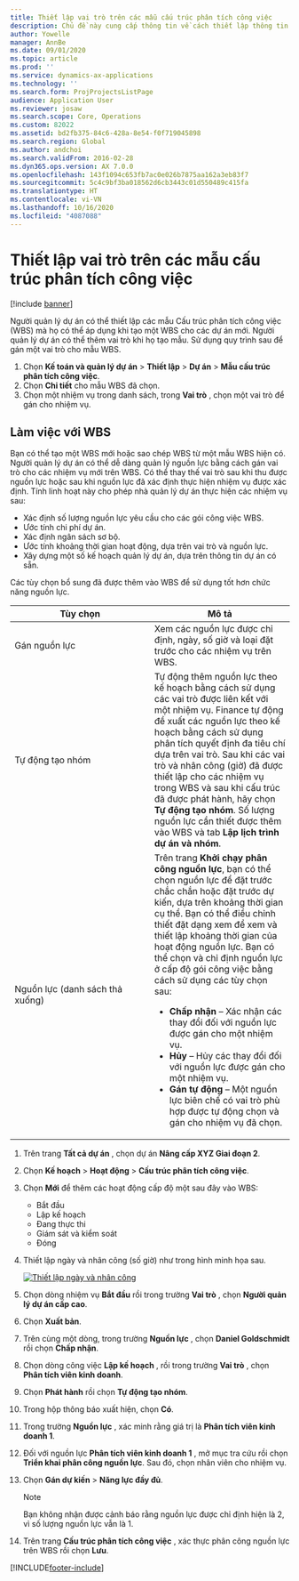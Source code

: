 ```yaml
---
title: Thiết lập vai trò trên các mẫu cấu trúc phân tích công việc
description: Chủ đề này cung cấp thông tin về cách thiết lập thông tin vai trò trên các mẫu cấu trúc phân tích công việc.
author: Yowelle
manager: AnnBe
ms.date: 09/01/2020
ms.topic: article
ms.prod: ''
ms.service: dynamics-ax-applications
ms.technology: ''
ms.search.form: ProjProjectsListPage
audience: Application User
ms.reviewer: josaw
ms.search.scope: Core, Operations
ms.custom: 82022
ms.assetid: bd2fb375-84c6-428a-8e54-f0f719045898
ms.search.region: Global
ms.author: andchoi
ms.search.validFrom: 2016-02-28
ms.dyn365.ops.version: AX 7.0.0
ms.openlocfilehash: 143f1094c653fb7ac0e026b7875aa162a3eb83f7
ms.sourcegitcommit: 5c4c9bf3ba018562d6cb3443c01d550489c415fa
ms.translationtype: HT
ms.contentlocale: vi-VN
ms.lasthandoff: 10/16/2020
ms.locfileid: "4087088"
---
```

# <a name="set-up-roles-on-work-breakdown-structure-templates"></a>Thiết lập vai trò trên các mẫu cấu trúc phân tích công việc

[!include [banner](../includes/banner.md)]

Người quản lý dự án có thể thiết lập các mẫu Cấu trúc phân tích công việc (WBS) mà họ có thể áp dụng khi tạo một WBS cho các dự án mới. Người quản lý dự án có thể thêm vai trò khi họ tạo mẫu. Sử dụng quy trình sau để gán một vai trò cho mẫu WBS.

1. Chọn **Kế toán và quản lý dự án** > **Thiết lập** > **Dự án** > **Mẫu cấu trúc phân tích công việc**.
2. Chọn **Chi tiết** cho mẫu WBS đã chọn.
3. Chọn một nhiệm vụ trong danh sách, trong **Vai trò** , chọn một vai trò để gán cho nhiệm vụ.

## <a name="work-with-a-wbs"></a>Làm việc với WBS

Bạn có thể tạo một WBS mới hoặc sao chép WBS từ một mẫu WBS hiện có. Người quản lý dự án có thể dễ dàng quản lý nguồn lực bằng cách gán vai trò cho các nhiệm vụ mới trên WBS. Có thể thay thế vai trò sau khi thu được nguồn lực hoặc sau khi nguồn lực đã xác định thực hiện nhiệm vụ được xác định. Tính linh hoạt này cho phép nhà quản lý dự án thực hiện các nhiệm vụ sau:

- Xác định số lượng nguồn lực yêu cầu cho các gói công việc WBS.
- Ước tính chi phí dự án.
- Xác định ngân sách sơ bộ.
- Ước tính khoảng thời gian hoạt động, dựa trên vai trò và nguồn lực.
- Xây dựng một số kế hoạch quản lý dự án, dựa trên thông tin dự án có sẵn.

Các tùy chọn bổ sung đã được thêm vào WBS để sử dụng tốt hơn chức năng nguồn lực.

<table>
<colgroup>
<col width="50%" />
<col width="50%" />
</colgroup>
<thead>
<tr class="header">
<th>Tùy chọn</th>
<th>Mô tả</th>
</tr>
</thead>
<tbody>
<tr class="odd">
<td>Gán nguồn lực</td>
<td>Xem các nguồn lực được chỉ định, ngày, số giờ và loại đặt trước cho các nhiệm vụ trên WBS.</td>
</tr>
<tr class="even">
<td>Tự động tạo nhóm</td>
<td>Tự động thêm nguồn lực theo kế hoạch bằng cách sử dụng các vai trò được liên kết với một nhiệm vụ. Finance tự động đề xuất các nguồn lực theo kế hoạch bằng cách sử dụng phân tích quyết định đa tiêu chí dựa trên vai trò. Sau khi các vai trò và nhân công (giờ) đã được thiết lập cho các nhiệm vụ trong WBS và sau khi cấu trúc đã được phát hành, hãy chọn <strong>Tự động tạo nhóm</strong>. Số lượng nguồn lực cần thiết được thêm vào WBS và tab <strong>Lập lịch trình dự án và nhóm</strong>.</td>
</tr>
<tr class="odd">
<td>Nguồn lực (danh sách thả xuống)</td>
<td>Trên trang <strong>Khởi chạy phân công nguồn lực</strong>, bạn có thể chọn nguồn lực để đặt trước chắc chắn hoặc đặt trước dự kiến, dựa trên khoảng thời gian cụ thể. Bạn có thể điều chỉnh thiết đặt dạng xem để xem và thiết lập khoảng thời gian của hoạt động nguồn lực. Bạn có thể chọn và chỉ định nguồn lực ở cấp độ gói công việc bằng cách sử dụng các tùy chọn sau:
<ul>
<li><strong>Chấp nhận</strong> – Xác nhận các thay đổi đối với nguồn lực được gán cho một nhiệm vụ.</li>
<li><strong>Hủy</strong> – Hủy các thay đổi đối với nguồn lực được gán cho một nhiệm vụ.</li>
<li><strong>Gán tự động</strong> – Một nguồn lực biên chế có vai trò phù hợp được tự động chọn và gán cho nhiệm vụ đã chọn.</li>
</ul></td>
</tr>
</tbody>
</table>

1. Trên trang **Tất cả dự án** , chọn dự án **Nâng cấp XYZ Giai đoạn 2**.
2. Chọn **Kế hoạch** > **Hoạt động** > **Cấu trúc phân tích công việc**.
3. Chọn **Mới** để thêm các hoạt động cấp độ một sau đây vào WBS:

    - Bắt đầu
    - Lập kế hoạch
    - Đang thực thi
    - Giám sát và kiểm soát
    - Đóng

4. Thiết lập ngày và nhân công (số giờ) như trong hình minh họa sau.

    [![Thiết lập ngày và nhân công](./media/projectresourcing10.jpg)](./media/projectresourcing10.jpg)

5. Chọn dòng nhiệm vụ **Bắt đầu** rồi trong trường **Vai trò** , chọn **Người quản lý dự án cấp cao**.
6. Chọn **Xuất bản**.
7. Trên cùng một dòng, trong trường **Nguồn lực** , chọn **Daniel Goldschmidt** rồi chọn **Chấp nhận**.
8. Chọn dòng công việc **Lập kế hoạch** , rồi trong trường **Vai trò** , chọn **Phân tích viên kinh doanh**.
9. Chọn **Phát hành** rồi chọn **Tự động tạo nhóm**.
10. Trong hộp thông báo xuất hiện, chọn **Có**.
11. Trong trường **Nguồn lực** , xác minh rằng giá trị là **Phân tích viên kinh doanh 1**.
12. Đối với nguồn lực **Phân tích viên kinh doanh 1** , mở mục tra cứu rồi chọn **Triển khai phân công nguồn lực**. Sau đó, chọn nhân viên cho nhiệm vụ.
13. Chọn **Gán dự kiến** &gt; **Năng lực đầy đủ**.

    > [!NOTE] 
    > Bạn không nhận được cảnh báo rằng nguồn lực được chỉ định hiện là 2, vì số lượng nguồn lực vẫn là 1.

14. Trên trang **Cấu trúc phân tích công việc** , xác thực phân công nguồn lực trên WBS rồi chọn **Lưu**.


[!INCLUDE[footer-include](../includes/footer-banner.md)]